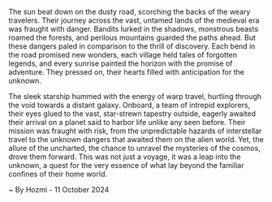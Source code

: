
The sun beat down on the dusty road, scorching the backs of the weary travelers. Their journey across the vast, untamed lands of the medieval era was fraught with danger. Bandits lurked in the shadows, monstrous beasts roamed the forests, and perilous mountains guarded the paths ahead. But these dangers paled in comparison to the thrill of discovery. Each bend in the road promised new wonders, each village held tales of forgotten legends, and every sunrise painted the horizon with the promise of adventure. They pressed on, their hearts filled with anticipation for the unknown.

The sleek starship hummed with the energy of warp travel, hurtling through the void towards a distant galaxy. Onboard, a team of intrepid explorers, their eyes glued to the vast, star-strewn tapestry outside, eagerly awaited their arrival on a planet said to harbor life unlike any seen before. Their mission was fraught with risk, from the unpredictable hazards of interstellar travel to the unknown dangers that awaited them on the alien world. Yet, the allure of the uncharted, the chance to unravel the mysteries of the cosmos, drove them forward. This was not just a voyage, it was a leap into the unknown, a quest for the very essence of what lay beyond the familiar confines of their home world. 

~ By Hozmi - 11 October 2024

